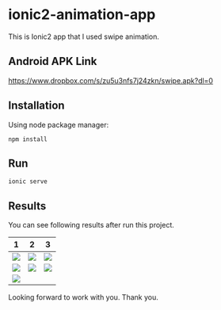 # ionic2-animation-app
This is Ionic2 app that I used swipe animation.
## Android APK Link
https://www.dropbox.com/s/zu5u3nfs7j24zkn/swipe.apk?dl=0

## Installation
Using node package manager:
```
npm install
```
## Run
```
ionic serve
```
## Results
You can see following results after run this project.

1 | 2 | 3
:----------------------:|:------------------------:|:-----------------------:
![](readme-imgs/1.png)  |  ![](readme-imgs/2.png)  |  ![](readme-imgs/3.png)
![](readme-imgs/4.png)  |  ![](readme-imgs/5.png)  |  ![](readme-imgs/6.png)
![](readme-imgs/7.png)  |

Looking forward to work with you.
Thank you.
